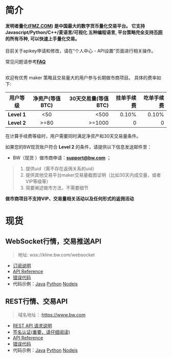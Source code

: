 # 简介
#### 发明者量化([FMZ.COM](https://www.fmz.com)) 是中国最大的数字货币量化交易平台。 它支持 Javascript/Python/C++/麦语言/可视化 五种编程语言, 平台策略完全支持[币网](https://www.bw.io)的所有币种, 可以快速上手量化交易。

目前关于apikey申请和修改，请在“个人中心 - API设置”页面进行相关操作。

常见问题请参考[**FAQ**](https://github.com/bw-exchange/api_docs_cn/issues)

##

欢迎有优秀 maker 策略且交易量大的用户参与长期做市商项目。
具体的费率如下:


|用户等级|净资产(等值BTC)|30天交易量(等值BTC)|挂单手续费|吃单手续费|
|----|:---:|----:|----:|----:|
|**Level 1**|<50|<500|0.10%|0.10%|
|**Level 2**|>=80|>=1000|0|0|



在计算手续费等级时，用户需要同时满足净资产和30天交易量条件。

如果您的BW现货账户符合 **Level 2** 的条件，请提供以下信息发送邮件至：

* BW（现货 ）做市商申请：**support@bw.com** ；
> 1. 提供uid（需不存在返佣关系的uid）
>2. 提供其他交易平台maker交易量截图证明（比如30天内成交量，或者VIP等级等）
>3. 简要阐述做市方法，不需要细节

**做市商项目不支持VIP、交易量相关活动以及任何形式的返佣活动**


##

# 现货

## WebSocket行情，交易推送API

> 地址: wss://kline.bw.com/websocket

* [订阅说明](https://github.com/bw-exchange/api_docs_cn/wiki/WebSocket-API-%E8%AE%A2%E9%98%85%E8%AF%B4%E6%98%8E)
* [API Reference](https://github.com/bw-exchange/api_docs_cn/wiki/WebSocket-API-Reference)
* [错误代码](https://github.com/bw-exchange/api_docs_cn/wiki/WebSocket-API-%E9%94%99%E8%AF%AF%E7%A0%81)
* 代码示例：[Java](https://github.com/bw-exchange/api/tree/master/java) [Python](https://github.com/bw-exchange/api/tree/master/python) [Nodejs](https://github.com/bw-exchange/api_docs_cn/blob/master/nodejsDemo/websocketDemo.js)

## REST行情、交易API

> 域名地址：:https://www.bw.com

* [REST API 请求说明](https://github.com/bw-exchange/api_docs_cn/wiki/REST-API-%E8%AF%B7%E6%B1%82%E8%AF%B4%E6%98%8E)
* [签名认证(重要，请仔细阅读)](https://github.com/bw-exchange/api_docs_cn/wiki/REST-API-%E7%AD%BE%E5%90%8D%E8%AE%A4%E8%AF%81(%E9%87%8D%E8%A6%81%EF%BC%8C%E8%AF%B7%E4%BB%94%E7%BB%86%E9%98%85%E8%AF%BB))
* [API Reference](https://github.com/bw-exchange/api_docs_cn/wiki/REST-API-Reference)
* [错误代码](https://github.com/bw-exchange/api_docs_cn/wiki/REST-API--%E9%94%99%E8%AF%AF%E7%A0%81)
* 代码示例：[Java](https://github.com/bw-exchange/api/tree/master/java) [Python](https://github.com/bw-exchange/api/tree/master/python) [Nodejs](https://github.com/bw-exchange/api_docs_cn/blob/master/nodejsDemo/restApiDemo.js)
